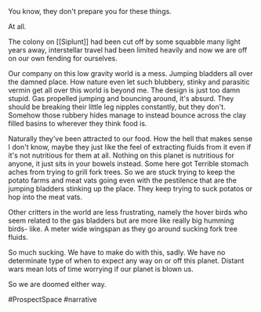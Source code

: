 
You know, they don't prepare you for these things.

At all.

The colony on [[Siplunt]] had been cut off by some squabble many light years away, interstellar travel had been limited heavily and now we are off on our own fending for ourselves.  

Our company on this low gravity world is a mess.  Jumping bladders all over the damned place.  How nature even let such blubbery, stinky and parasitic vermin get all over this world is beyond me.  The design is just too damn stupid.  Gas propelled jumping and bouncing around, it's absurd.  They should be breaking their little leg nipples constantly, but they don't.  Somehow those rubbery hides manage to instead bounce across the clay filled basins to wherever they think food is.

Naturally they've been attracted to our food.  How the hell that makes sense I don't know, maybe they just like the feel of extracting fluids from it even if it's not nutritious for them at all.  Nothing on this planet is nutritious for anyone, it just sits in your bowels instead.  Some here got Terrible stomach aches from trying to grill fork trees.  So we are stuck trying to keep the potato farms and meat vats going even with the pestilence that are the jumping bladders stinking up the place.  They keep trying to suck potatos or hop into the meat vats.  

Other critters in the world are less frustrating, namely the hover birds who seem related to the gas bladders but are more like really big humming birds- like. A meter wide wingspan as they go around sucking fork tree fluids.

So much sucking.  We have to make do with this, sadly.  We have no determinate type of when to expect any way on or off this planet.  Distant wars mean lots of time worrying if our planet is blown us.

So we are doomed either way.

#ProspectSpace 
#narrative 